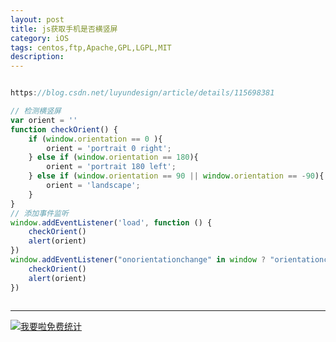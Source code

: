 ```yaml
---
layout: post
title: js获取手机是否横竖屏
category: iOS
tags: centos,ftp,Apache,GPL,LGPL,MIT
description: 
---
```


```javascript

https://blog.csdn.net/luyundesign/article/details/115698381

// 检测横竖屏
var orient = ''
function checkOrient() {
    if (window.orientation == 0 ){
        orient = 'portrait 0 right';
    } else if (window.orientation == 180){
        orient = 'portrait 180 left';
    } else if (window.orientation == 90 || window.orientation == -90){
        orient = 'landscape';
    }
}
// 添加事件监听
window.addEventListener('load', function () {
    checkOrient()
    alert(orient)
})
window.addEventListener("onorientationchange" in window ? "orientationchange" : "resize", function() {
    checkOrient()
    alert(orient)
})



```



---


<script language="javascript" type="text/javascript" src="//js.users.51.la/19176892.js"></script>
<noscript><a href="//www.51.la/?19176892" target="_blank"><img alt="&#x6211;&#x8981;&#x5566;&#x514D;&#x8D39;&#x7EDF;&#x8BA1;" src="//img.users.51.la/19176892.asp" style="border:none" /></a></noscript>


